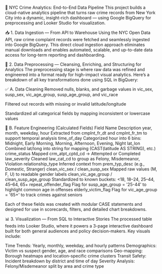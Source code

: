 🔄 NYC Crime Analytics: End-to-End Data Pipeline
This project builds a cloud-native analytics pipeline that turns raw crime records from New York City into a dynamic, insight-rich dashboard — using Google BigQuery for preprocessing and Looker Studio for visualization.

📥 1. Data Ingestion — From API to Warehouse
Using the NYC Open Data API, raw crime complaint records were fetched and seamlessly ingested into Google BigQuery. This direct cloud ingestion approach eliminates manual downloads and enables automated, scalable, and up-to-date data access for long-term reporting and dashboarding.

🧹 2. Data Preprocessing — Cleansing, Enriching, and Structuring for Analytics
The preprocessing stage is where raw data was refined and engineered into a format ready for high-impact visual analytics. Here’s a breakdown of all key transformations done using SQL in BigQuery:

✅ A. Data Cleaning
Removed nulls, blanks, and garbage values in vic_sex, susp_sex, vic_age_group, susp_age_group, and vic_race

Filtered out records with missing or invalid latitude/longitude

Standardized all categorical fields by mapping inconsistent or lowercase values

🧠 B. Feature Engineering (Calculated Fields)
Field Name	Description
year, month, weekday, hour	Extracted from cmplnt_fr_dt and cmplnt_fr_tm to support temporal analysis
time_of_day	Categorized hour into 6 bins: Midnight, Early Morning, Morning, Afternoon, Evening, Night
lat_lon	Combined lat/long into string for mapping (CAST(latitude AS STRING), etc.)
crime_status	Mapped crm_atpt_cptd_cd → Attempted or Completed
law_severity	Cleaned law_cat_cd to group as Felony, Misdemeanor, Violation
relationship_type	Inferred context from prem_typ_desc (e.g., Domestic, Stranger)
clean_vic_sex / clean_susp_sex	Mapped raw values (M, F, U) to readable gender labels
clean_vic_age_group / clean_susp_age_group	Standardized to known buckets: <18, 18–24, 25–44, 45–64, 65+
repeat_offender_flag	Flag for susp_age_group = '25-44' to highlight common age in offenses
elderly_victim_flag	Flag for vic_age_group = '65+' to track crimes against seniors

Each of these fields was created with modular CASE statements and designed for use in scorecards, filters, and detailed chart breakdowns.


📊 3. Visualization — From SQL to Interactive Stories
The processed table feeds into Looker Studio, where it powers a 3-page interactive dashboard built for both general audiences and policy decision-makers. Key visuals include:

Time Trends: Yearly, monthly, weekday, and hourly patterns
Demographics: Victim vs suspect gender, age, and race comparisons
Geo-mapping: Borough heatmaps and location-specific crime clusters
Transit Safety: Incident breakdown by district and time of day
Severity Analysis: Felony/Misdemeanor split by area and crime type
